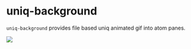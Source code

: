 # uniq-background

`uniq-background` provides file based uniq animated gif into atom panes.

![](https://i.gyazo.com/77aa1189cfbcb648a54be3701c751c3a.gif)
